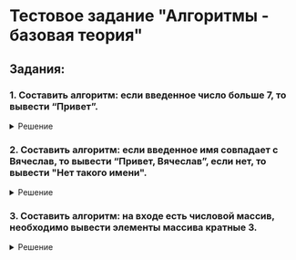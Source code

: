 # Тестовое задание "Алгоритмы - базовая теория"

## Задания:

### 1. Составить алгоритм: если введенное число больше 7, то вывести “Привет”.

<details>
  <summary>Решение</summary>
  
  ```
  package org.example;

import java.util.Scanner;

public class TaskN1 {
    public static void main(String[] args) {
        Scanner scan = new Scanner(System.in);
        System.out.println("Введите число: ");
        int number = scan.nextInt();
        if (number > 7) {
            System.out.println("Привет");
        }
    }
}
  ```
</details>

### 2. Составить алгоритм: если введенное имя совпадает с Вячеслав, то вывести “Привет, Вячеслав”, если нет, то вывести "Нет такого имени".

<details>
  <summary>Решение</summary>
  
  ```
  package org.example;

import java.util.Scanner;

public class TaskN2 {
    public static void main(String[] args) {
        Scanner scan = new Scanner(System.in);
        System.out.println("Введите имя: ");
        String name = scan.nextLine();
        if (name.equals("Вячеслав")) {
            System.out.println("Привет, Вячеслав");
        } else {
            System.out.println("Нет такого имени");
        }
    }
}
  ```
</details>

### 3. Составить алгоритм: на входе есть числовой массив, необходимо вывести элементы массива кратные 3.

<details>
  <summary>Решение</summary>
  
https://github.com/DmitriyRonMan/Kolesnikov_Java/blob/a39182ada9be782386ec2812e5800a29dcec51f4/src/main/java/org/example/TaskN3.java#L1-L22
  
</details>
